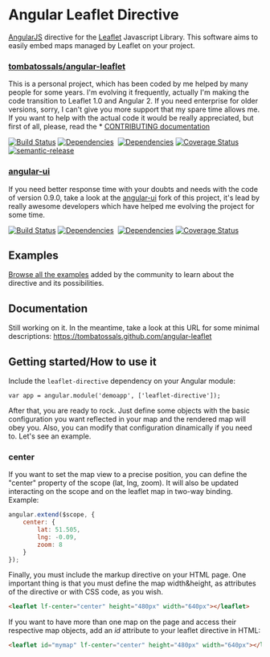 # Angular Leaflet Directive

[AngularJS](http://angularjs.org/) directive for the [Leaflet](http://www.leafletjs.com/) Javascript
Library. This software aims to easily embed maps managed by Leaflet on your project.

### [tombatossals/angular-leaflet](http://github.com/tombatossals/angular-leaflet)
This is a personal project, which has been coded by me helped by many people for some years. I'm evolving it frequently, actually I'm making the code transition to Leaflet 1.0 and Angular 2. If you need enterprise for older versions, sorry, I can't give you more support that my spare time allows me. If you want to help with the actual code it would be really appreciated, but first of all, please, read the * [CONTRIBUTING documentation](https://github.com/tombatossals/angular-leaflet/blob/master/CONTRIBUTING.md)


[![Build Status](https://travis-ci.org/tombatossals/angular-leaflet.png?branch=master)](https://travis-ci.org/tombatossals/angular-leaflet) [![Dependencies](https://david-dm.org/tombatossals/angular-leaflet.svg)](https://david-dm.org/tombatossals/angular-leaflet)&nbsp;
[![Dependencies](https://david-dm.org/tombatossals/angular-leaflet/dev-status.svg)](https://david-dm.org/tombatossals/angular-leaflet) [![Coverage
Status](https://coveralls.io/repos/tombatossals/angular-leaflet/badge.png?branch=master)](http://tombatossals.github.io/angular-leaflet/coverage/PhantomJS%201.9.7%20%28Linux%29/lcov-report/dist/angular-leaflet.js.html)
[![semantic-release](https://img.shields.io/badge/%20%20%F0%9F%93%A6%F0%9F%9A%80-semantic--release-e10079.svg)](https://github.com/semantic-release/semantic-release)

### [angular-ui](http://github.com/angular-ui/ui-leaflet)
If you need better response time with your doubts and needs with the code of version 0.9.0, take a look at the [angular-ui](http://github.com/angular-ui/ui-leaflet) fork of this project, it's lead by really awesome developers which have helped me evolving the project for some time.

[![Build Status](https://travis-ci.org/angular-ui/ui-leaflet.png?branch=master)](https://travis-ci.org/angular-ui/ui-leaflet) [![Dependencies](https://david-dm.org/angular-ui/ui-leaflet.svg)](https://david-dm.org/angular-ui/ui-leaflet)&nbsp;
[![Dependencies](https://david-dm.org/angular-ui/ui-leaflet/dev-status.svg)](https://david-dm.org/angular-ui/ui-leaflet) [![Coverage
Status](https://coveralls.io/repos/angular-ui/ui-leaflet/badge.png?branch=master)](http://realtymaps.github.io/ui-leaflet/coverage/PhantomJS%201.9.7%20%28Linux%29/lcov-report/dist/ui-leaflet.js.html)

## Examples

[Browse all the examples](http://tombatossals.github.io/angular-leaflet/examples/0000-viewer.html) added by the community to learn about the directive and its possibilities.

## Documentation

Still working on it. In the meantime, take a look at this URL for some minimal descriptions: https://tombatossals.github.com/angular-leaflet

## Getting started/How to use it

Include the `leaflet-directive` dependency on your Angular module:
```
var app = angular.module('demoapp', ['leaflet-directive']);
```

After that, you are ready to rock. Just define some objects with the basic configuration you want reflected in your map and the rendered map will obey you. Also, you can modify that configuration dinamically if you need to. Let's see an example.

### center

If you want to set the map view to a precise position, you can define
the "center" property of the scope (lat, lng, zoom). It will also be updated
interacting on the scope and on the leaflet map in two-way binding. Example:

```javascript
angular.extend($scope, {
    center: {
        lat: 51.505,
        lng: -0.09,
        zoom: 8
    }
});
```

Finally, you must include the markup directive on your HTML page. One important thing is that you must define the map width&height, as attributes of the directive or with CSS code, as you wish.
```html
<leaflet lf-center="center" height="480px" width="640px"></leaflet>
```

If you want to have more than one map on the page and access their respective map objects, add an *id* attribute to your leaflet directive in HTML:

```html
<leaflet id="mymap" lf-center="center" height="480px" width="640px"></leaflet>
```
